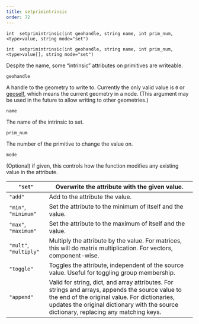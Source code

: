 ```yaml
---
title: setprimintrinsic
order: 72
---
```

`int  setprimintrinsic(int geohandle, string name, int prim_num, <type>value, string mode="set")`

`int  setprimintrinsic(int geohandle, string name, int prim_num, <type>value[], string mode="set")`

Despite the name, some “intrinsic” attributes on primitives are writeable.

`geohandle`

A handle to the geometry to write to. Currently the only valid value is `0` or [geoself](../geometry/geoself "Returns a handle to the current geometry."), which means the current geometry in a node. (This argument may be used in the future to allow writing to other geometries.)

`name`

The name of the intrinsic to set.

`prim_num`

The number of the primitive to change the value on.

`mode`

(Optional) if given, this controls how the function modifies any existing value in the attribute.

| `"set"` | Overwrite the attribute with the given value. |
| --- | --- |
| `"add"` | Add to the attribute the value. |
| `"min"`, `"minimum"` | Set the attribute to the minimum of itself and the value. |
| `"max"`, `"maximum"` | Set the attribute to the maximum of itself and the value. |
| `"mult"`, `"multiply"` | Multiply the attribute by the value. For matrices, this will do matrix multiplication. For vectors, component-wise. |
| `"toggle"` | Toggles the attribute, independent of the source value. Useful for toggling group membership. |
| `"append"` | Valid for string, dict, and array attributes. For strings and  arrays, appends the source value to the end of the original  value. For dictionaries, updates the original dictionary with  the source dictionary, replacing any matching keys. |
